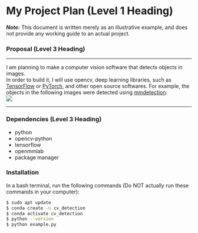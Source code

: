 # My Project Plan (Level 1 Heading)
***Note:*** This document is written merely as an illustrative example, and does not provide any working guide to an actual project.
### Proposal (Level 3 Heading)
---
I am planning to make a computer vision software that detects objects in images. \
In order to build it, I will use opencv, deep learning libraries, such as [TensorFlow](https://www.tensorflow.org/?hl=ko) or [PyTorch](https://pytorch.org/), and other open source softwares.
For example, the objects in the following images were detected using [mmdetection](https://github.com/open-mmlab/mmdetection): \
![](https://user-images.githubusercontent.com/12907710/137271636-56ba1cd2-b110-4812-8221-b4c120320aa9.png)

---
### Dependencies (Level 3 Heading)
- python
- opencv-python
- tensorflow
- openmmlab
- package manager
### Installation
In a bash  terminal, run the following commands (Do NOT actually run these commands in your computer):
```sh
$ sudo apt update
$ conda create -n cv_detection
$ conda activate cv_detection
$ python --version
$ python example.py
```

